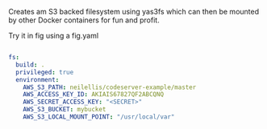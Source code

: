 Creates am S3 backed filesystem using yas3fs which can then be mounted by other Docker containers for fun and profit.

Try it in fig using a fig.yaml

```yaml

fs:
  build: .
  privileged: true
  environment:
    AWS_S3_PATH: neilellis/codeserver-example/master
    AWS_ACCESS_KEY_ID: AKIAIS67827QF2ABCQNQ
    AWS_SECRET_ACCESS_KEY: "<SECRET>"
    AWS_S3_BUCKET: mybucket
    AWS_S3_LOCAL_MOUNT_POINT: "/usr/local/var"

```


